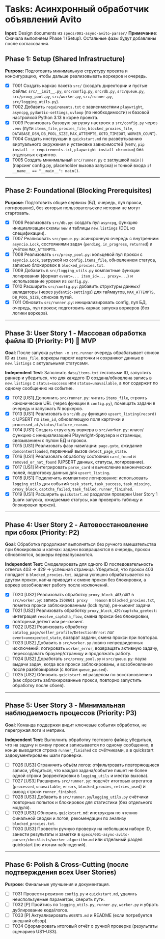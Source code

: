 # Tasks: Асинхронный обработчик объявлений Avito

**Input**: Design documents из `specs/001-async-avito-parser/`
**Примечание**: Сначала выполняем Phase 1 (Setup). Остальные фазы будут добавлены после согласования.

## Phase 1: Setup (Shared Infrastructure)

**Purpose**: Подготовить минимальную структуру проекта и конфигурацию, чтобы дальше реализовывать воркеров и очередь.

- [x] T001 Создать каркас пакета `src/` (создать директории и пустые файлы: `src/__init__.py`, `src/config.py`, `src/db.py`, `src/queue.py`, `src/proxy_pool.py`, `src/worker.py`, `src/runner.py`, `src/logging_utils.py`).
- [x] T002 Добавить `requirements.txt` с зависимостями `playwright`, `asyncpg`, `pydantic-settings`, `uvloop` (по необходимости) и базовой настройкой Python 3.13 в корне проекта.
- [x] T003 Реализовать базовую загрузку настроек в `src/config.py` через `.env` (пути `items_file`, `proxies_file`, `blocked_proxies_file`, `DATABASE_DSN`, `DB_POOL_SIZE`, `MAX_ATTEMPTS`, `GOTO_TIMEOUT`, `WORKER_COUNT`).
- [x] T004 Создать инструкции в `quickstart.md` по развёртыванию виртуального окружения и установке зависимостей (venv, `pip install -r requirements.txt`, `playwright install chromium`) без отдельных скриптов.
- [x] T005 Создать минимальный `src/runner.py` с заглушкой `main()` (парсинг config.py, placeholder вызова запуска) и точкой входа `if __name__ == "__main__": main()`.

---

## Phase 2: Foundational (Blocking Prerequisites)

**Purpose**: Подготовить общие сервисы (БД, очередь, пул прокси, логирование), без которых пользовательские истории не могут стартовать.

- [x] T006 Реализовать `src/db.py`: создать пул `asyncpg`, функцию инициализации схемы `new` и таблицы `new.listings` (DDL из спецификации).
- [x] T007 Реализовать `src/queue.py`: асинхронную очередь с внутренним `asyncio.Lock`, состояниями задач (`pending`, `in_progress`, `returned`) и учётом `MAX_ATTEMPTS`.
- [x] T008 Реализовать `src/proxy_pool.py`: кольцевой пул прокси с `asyncio.Lock`, загрузкой из `config.items_file`, обновлением статуса, записью блокировок в `blocked_proxies.txt`.
- [x] T009 Добавить в `src/logging_utils.py` компактные функции логирования (формат `event=... item_id=... proxy=...`) и использование уровня из `config.py`.
- [x] T010 Расширить `src/config.py`: добавить структуры данных/валидаторы (через `pydantic-settings`) для таймаутов, `MAX_ATTEMPTS`, `DB_POOL_SIZE`, списков путей.
- [x] T011 Обновить `src/runner.py`: инициализировать config, пул БД, очередь, пул прокси; подготовить каркас запуска воркеров (без логики воркера).

---

## Phase 3: User Story 1 - Массовая обработка файла ID (Priority: P1) 🎯 MVP

**Goal**: После запуска `python -m src.runner` очередь обрабатывает список ID из `items_file`, воркеры парсят карточки и сохраняют данные в `new.listings` с актуальными статусами.

**Independent Test**: Заполнить `data/items.txt` тестовыми ID, запустить раннер и убедиться, что для каждого ID создана/обновлена запись в `new.listings` с `status=success` или `status=unavailable`, а лог содержит по одному сообщению на событие.

- [x] T012 [US1] Дополнить `src/runner.py`: читать `items_file`, строить канонические URL (через функции в `config.py`), помещать задачи в очередь и запускать N воркеров.
- [x] T013 [US1] Реализовать в `src/db.py` функцию `upsert_listing(record)` с UPSERT по `item_id`, обновляющую поля карточки и `processed_at/status/failure_reason`.
- [x] T014 [US1] Создать структуру воркера в `src/worker.py`: класс/функцию с инициализацией Playwright-браузера и страницы, связыванием с пулом БД и прокси.
- [x] T015 [US1] Реализовать фазу навигации: `page.goto`, ожидание `domcontentloaded`, первичный вызов `detect_page_state`.
- [x] T016 [US1] Реализовать обработку состояний `card_found` и `removed_or_not_found` (UPSERT данных, статусы, логирование).
- [x] T017 [US1] Интегрировать `parse_card` и вычисление канонических полей, подготовку данных для `upsert_listing`.
- [x] T018 [US1] Подключить компактное логирование: использовать `logging_utils` для событий `task_start`, `task_success`, `task_missing`, `proxy_block`, `captcha_failed`, `task_failed`, `runner_finished`.
- [x] T019 [US1] Расширить `quickstart.md` разделом проверки User Story 1 (шаги запуска, ожидаемые статусы, как проверять таблицу и блокировки прокси).

---

## Phase 4: User Story 2 - Автовосстановление при сбоях (Priority: P2)

**Goal**: Обработка продолжает выполняться без ручного вмешательства при блокировках и капчах: задачи возвращаются в очередь, прокси обновляются, воркеры перезапускаются.

**Independent Test**: Смоделировать для одного ID последовательность ответов 403 → 429 → успешная страница. Убедиться, что прокси 403 попадает в `blocked_proxies.txt`, задача успешно обрабатывается на другом прокси, капча приводит к смене прокси без блокировки, а воркер возобновляет работу после исключений.

- [x] T020 [US2] Реализовать обработку `proxy_block_403/407` в `src/worker.py`: запись `ISO8601	proxy	reason` в `blocked_proxies.txt`, пометка прокси заблокированным (lock пула), ре-кьюинг задачи.
- [x] T021 [US2] Реализовать обработку `proxy_block_429/captcha_geetest`: интеграция `resolve_captcha_flow`, смена прокси без блокировки, повторный детект или ре-кьюинг.
- [x] T022 [US2] Реализовать обработку `catalog_page/seller_profile/DetectionError`: лог `event=unexpected_state`, возврат задачи, смена прокси при повторах.
- [ ] T023 [US2] Добавить в `src/worker.py` ловлю непредвиденных исключений: логировать `worker_error`, возвращать активную задачу, пересоздавать браузер/страницу и продолжать работу.
- [ ] T024 [US2] Доработать `src/proxy_pool.py` и `src/queue.py`: пауза выдачи задач, когда все прокси заблокированы, и возобновление после разблокировки (с логом `queue_paused`).
- [ ] T025 [US2] Обновить `quickstart.md` разделом по восстановлению (как сбросить заблокированные прокси, повторно запустить обработку после сбоев).

---

## Phase 5: User Story 3 - Минимальная наблюдаемость процессов (Priority: P3)

**Goal**: Команда поддержки видит ключевые события обработки, не перегружая логи и метрики.

**Independent Test**: Выполнить обработку тестового файла; убедиться, что на задачу и смену прокси записывается по одному сообщению, в конце выводится строка `runner_finished` со счётчиками, а в quickstart задокументированы шаги проверки.

- [ ] T026 [US3] Ограничить объём логов: отфильтровать повторяющиеся записи, убедиться, что каждая задача/событие пишет не более одной строки (корректировки в `logging_utils` и местах вызова).
- [ ] T027 [US3] Расширить `src/runner.py`: подсчёт итоговых агрегатов (`processed`, `unavailable`, `errors`, `blocked_proxies`, `retries_used`) и вывод строки `runner_finished`.
- [ ] T028 [US3] Добавить в `src/runner.py`/`logging_utils.py` счётчики повторных попыток и блокировок для статистики (без отдельного модуля).
- [ ] T029 [US3] Обновить `quickstart.md`: инструкция по чтению финальной сводки и логов, рекомендации по анализу `blocked_proxies.txt`.
- [ ] T030 [US3] Провести ручную проверку на небольшом наборе ID, занести результаты и заметки в `specs/001-async-avito-parser/checklists/worker-algorithm.md` или отдельный раздел quickstart (по итогам наблюдений).

---

## Phase 6: Polish & Cross-Cutting (после подтверждения всех User Stories)

**Purpose**: Финальные улучшения и документация.

- [ ] T031 Провести ревизию `config.py` и `quickstart.md`, удалить неиспользуемые параметры, сверить пути.
- [ ] T032 [P] Пройтись по `logging_utils.py`, `runner.py`, `worker.py` и убрать дублирование кода/логов.
- [ ] T033 [P] Актуализировать `AGENTS.md` и README (если потребуется внешний обзор).
- [ ] T034 Сформировать итоговый отчёт о ручной проверке (результаты сценариев US1–US3).
